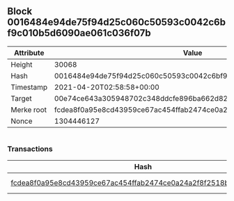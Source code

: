 ## Block 0016484e94de75f94d25c060c50593c0042c6bf9c010b5d6090ae061c036f07b

Attribute | Value
--- | ---
Height | 30068
Hash | 0016484e94de75f94d25c060c50593c0042c6bf9c010b5d6090ae061c036f07b
Timestamp | 2021-04-20T02:58:58+00:00
Target | 00e74ce643a305948702c348ddcfe896ba662d82c1a228faf4ad12250f07334e
Merke root | fcdea8f0a95e8cd43959ce67ac454ffab2474ce0a24a2f8f2518bf6e72146b1c
Nonce | 1304446127

```

```

### Transactions

Hash | Amount
--- | ---
[fcdea8f0a95e8cd43959ce67ac454ffab2474ce0a24a2f8f2518bf6e72146b1c](fcdea8f0a95e8cd43959ce67ac454ffab2474ce0a24a2f8f2518bf6e72146b1c.md) | 10.00000000 SKEPTI 

